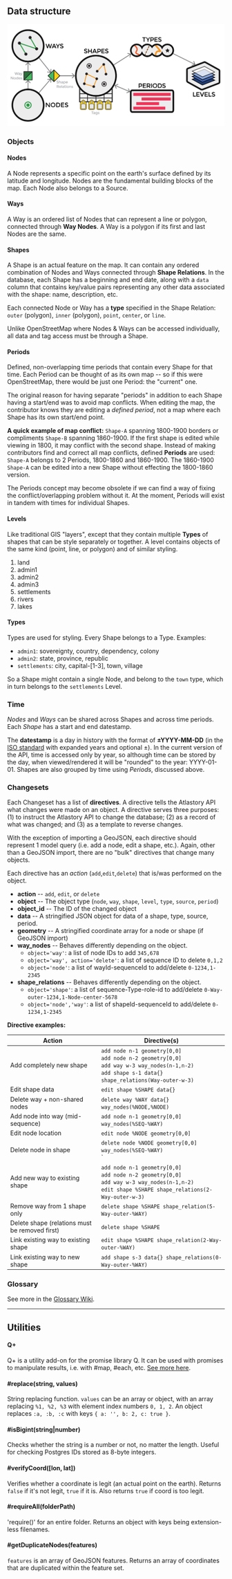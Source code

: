 ## Data structure <a name="structure"/>

![](./assets/images/structure.svg?raw=true)

### Objects

#### Nodes
A Node represents a specific point on the earth's surface defined by its latitude and longitude. Nodes are the fundamental building blocks of the map. Each Node also belongs to a Source.

#### Ways
A Way is an ordered list of Nodes that can represent a line or polygon, connected through **Way Nodes**. A Way is a polygon if its first and last Nodes are the same. 

#### Shapes
A Shape is an actual feature on the map. It can contain any ordered combination of Nodes and Ways connected through **Shape Relations**. In the database, each Shape has a beginning and end date, along with a `data` column that contains key/value pairs representing any other data associated with the shape: name, description, etc.

Each connected Node or Way has a **type** specified in the Shape Relation: `outer` (polygon), `inner` (polygon), `point`, `center`, or `line`.

Unlike OpenStreetMap where Nodes & Ways can be accessed individually, all data and tag access must be through a Shape. 

#### Periods
Defined, non-overlapping time periods that contain every Shape for that time. Each Period can be thought of as its own map -- so if this were OpenStreetMap, there would be just one Period: the "current" one.

The original reason for having separate "periods" in addition to each Shape having a start/end was to avoid map conflicts. When editing the map, the contributor knows they are editing a *defined period*, not a map where each Shape has its own start/end point.

**A quick example of map conflict:** `Shape-A` spanning 1800-1900 borders or compliments `Shape-B` spanning 1860-1900. If the first shape is edited while viewing in 1800, it may conflict with the second shape. Instead of making contributors find and correct all map conflicts, defined **Periods** are used: `Shape-A` belongs to 2 Periods, 1800-1860 and 1860-1900. The 1860-1900 `Shape-A` can be edited into a new Shape without effecting the 1800-1860 version.

The Periods concept may become obsolete if we can find a way of fixing the conflict/overlapping problem without it. At the moment, Periods will exist in tandem with times for individual Shapes.

#### Levels
Like traditional GIS "layers", except that they contain multiple **Types** of shapes that can be style separately or together. A level contains objects of the same kind (point, line, or polygon) and of similar styling.

1. land
2. admin1
3. admin2
4. admin3
5. settlements
6. rivers
7. lakes

#### Types
Types are used for styling. Every Shape belongs to a Type. Examples:

* `admin1`: sovereignty, country, dependency, colony
* `admin2`: state, province, republic
* `settlements`: city, capital-[1-3], town, village

So a Shape might contain a single Node, and belong to the `town` type, which in turn belongs to the `settlements` Level.

### Time

*Nodes* and *Ways* can be shared across Shapes and across time periods. Each *Shape* has a start and end datestamp.

The **datestamp** is a day in history with the format of **±YYYY-MM-DD** (in the [ISO standard](http://en.wikipedia.org/wiki/ISO_8601#Years) with expanded years and optional ±). In the current version of the API, time is accessed only by year, so although time can be stored by the day, when viewed/rendered it will be "rounded" to the year: YYYY-01-01. Shapes are also grouped by time using *Periods*, discussed above.

### Changesets

Each Changeset has a list of **directives**. A directive tells the Atlastory API what changes were made on an object. A directive serves three purposes: (1) to instruct the Atlastory API to change the database; (2) as a record of what was changed; and (3) as a template to reverse changes.

With the exception of importing a GeoJSON, each directive should represent 1 model query (i.e. add a node, edit a shape, etc.). Again, other than a GeoJSON import, there are no "bulk" directives that change many objects.

Each directive has an *action* (`add`,`edit`,`delete`) that is/was performed on the object.

* **action** -- `add`, `edit`, or `delete`
* **object** -- The object type (`node`, `way`, `shape`, `level`, `type`, `source`, `period`)
* **object_id** -- The ID of the changed object
* **data** -- A stringified JSON object for data of a shape, type, source, period.
* **geometry** -- A stringified coordinate array for a node or shape (if GeoJSON import)
* **way_nodes** -- Behaves differently depending on the object.
    * `object='way'`: a list of node IDs to add `345,678`
    * `object='way', action='delete'`: a list of sequence ID to delete `0,1,2`
    * `object='node'`: a list of wayId-sequenceId to add/delete `0-1234,1-2345`
* **shape_relations** -- Behaves differently depending on the object.
    * `object='shape'`: a list of sequence-Type-role-id to add/delete `0-Way-outer-1234,1-Node-center-5678`
    * `object='node','way'`: a list of shapeId-sequenceId to add/delete `0-1234,1-2345`

**Directive examples:**

| Action                              | Directive(s)                                                                                                                                            |
|-------------------------------------|---------------------------------------------------------------------------------------------------------------------------------------------------------|
| Add completely new shape            | `add node n-1 geometry[0,0]`<br/>`add node n-2 geometry[0,0]`<br/>`add way w-3 way_nodes(n-1,n-2)`<br/>`add shape s-1 data{} shape_relations(Way-outer-w-3)` |
| Edit shape data                     | `edit shape %SHAPE data{}`                                                                                                                                |
| Delete way + non-shared nodes       | `delete way %WAY data{} way_nodes(%NODE,%NODE)`                                                                                                           |
| Add node into way (mid-sequence)    | `add node n-1 geometry[0,0] way_nodes(%SEQ-%WAY)`                                                                                                         |
| Edit node location                  | `edit node %NODE geometry[0,0]`                                                                                                                           |
| Delete node in shape                | `delete node %NODE geometry[0,0] way_nodes(%SEQ-%WAY)`<br/>`    || shape_relations(%SEQ-%SHAPE)`                                                                    |
| Add new way to existing shape       | `add node n-1 geometry[0,0]`<br/>`add node n-2 geometry[0,0]`<br/>`add way w-3 way_nodes(n-1,n-2)`<br/>`edit shape %SHAPE shape_relations(2-Way-outer-w-3)`  |
| Remove way from 1 shape only        | `delete shape %SHAPE shape_relation(5-Way-outer-%WAY)`                                                                                                    |
| Delete shape (relations must be removed first)        | `delete shape %SHAPE`                                                                                                    |
| Link existing way to existing shape | `edit shape %SHAPE shape_relation(2-Way-outer-%WAY)`                                                                                                      |
| Link existing way to new shape      | `add shape s-3 data{} shape_relations(0-Way-outer-%WAY)`  

### Glossary
See more in the [Glossary Wiki](https://github.com/atlastory/api/wiki/Glossary).

---------------------------------
## Utilities

#### Q+
Q+ is a utility add-on for the promise library Q. It can be used with promises to manipulate results, i.e. with #map, #each, etc. [See more here](https://github.com/maxprogram/q-plus).

#### #replace(string, values)
String replacing function. `values` can be an array or object, with an array replacing `%1, %2, %3` with element index numbers `0, 1, 2`. An object replaces `:a, :b, :c` with keys `{ a: '', b: 2, c: true }`.

#### #isBigint(string|number)
Checks whether the string is a number or not, no matter the length. Useful for checking Postgres IDs stored as 8-byte integers.

#### #verifyCoord([lon, lat])
Verifies whether a coordinate is legit (an actual point on the earth). Returns `false` if it's not legit, `true` if it is. Also returns `true` if coord is too legit. 

#### #requireAll(folderPath)
'require()' for an entire folder. Returns an object with keys being extension-less filenames.

#### #getDuplicateNodes(features)
`features` is an array of GeoJSON features. Returns an array of coordinates that are duplicated within the feature set.
